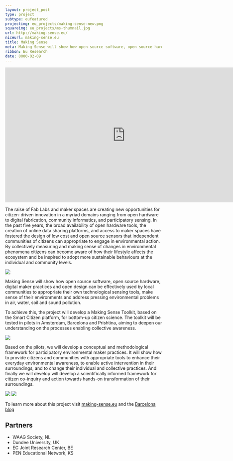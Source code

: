 ```yaml
---
layout: project_post
type: project
subtype: eufeatured
projectimg: eu_projects/making-sense-new.png
squareimg: eu_projects/ms-thumnail.jpg
url: http://making-sense.eu/
niceurl: making-sense.eu
title: Making Sense
meta: Making Sense will show how open source software, open source hardware, digital maker practices and open design can be effectively used by local communities to appropriate their own technological sensing tools, make sense of their environments and address pressing environmental problems in air, water, soil and sound pollution.
ribbon: Eu Research
date: 0000-02-09
---
```


<iframe src="https://player.vimeo.com/video/195192321?title=0&byline=0&portrait=0" width="770" height="433" frameborder="0" webkitallowfullscreen mozallowfullscreen allowfullscreen></iframe>

The raise of Fab Labs and maker spaces are creating new opportunities for citizen-driven innovation in a myriad domains ranging from open hardware to digital fabrication, community informatics, and participatory sensing. In the past five years, the broad availability of open hardware tools, the creation of online data sharing platforms, and access to maker spaces have fostered the design of low cost and open source sensors that independent communities of citizens can appropriate to engage in environmental action. By collectively measuring and making sense of changes in environmental phenomena citizens can become aware of how their lifestyle affects the ecosystem and be inspired to adopt more sustainable behaviours at the individual and community levels.

<img src="{{site.baseurl}}{{ site.url }}/img/projects/eu_projects/ms-img.jpg">

Making Sense will show how open source software, open source hardware, digital maker practices and open design can be effectively used by local communities to appropriate their own technological sensing tools, make sense of their environments and address pressing environmental problems in air, water, soil and sound pollution.

To achieve this, the project will develop a Making Sense Toolkit, based on the Smart Citizen platform, for bottom-up citizen science. The toolkit will be tested in pilots in Amsterdam, Barcelona and Prishtina, aiming to deepen our understanding on the processes enabling collective awareness.

<img src="{{site.baseurl}}{{ site.url }}/img/projects/eu_projects/ms-img-2.jpg">

Based on the pilots, we will develop a conceptual and methodological framework for participatory environmental maker practices. It will show how to provide citizens and communities with appropriate tools to enhance their everyday environmental awareness, to enable active intervention in their surroundings, and to change their individual and collective practices. And finally we will develop will develop a scientifically informed framework for citizen co-inquiry and action towards hands-on transformation of their surroundings.

<img src="{{site.baseurl}}{{ site.url }}/img/projects/eu_projects/ms-img-1.jpg">

<img src="{{site.baseurl}}{{ site.url }}/img/projects/eu_projects/ms-logo.png">

To learn more about this project visit [making-sense.eu](http://making-sense.eu/) and the [Barcelona blog ](http://makingsenseeu.tumblr.com) 

## Partners

* WAAG Society, NL
* Dundee University, UK
* EC Joint Research Center, BE
* PEN Educational Network, KS